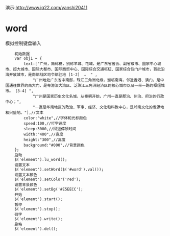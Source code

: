 演示:http://www.jq22.com/yanshi20411
# word
模拟控制键盘输入

        初始数据
        var obj1 = {
            text:["广州，简称穗，别称羊城、花城，是广东省省会、副省级市、国家中心城市、超大城市、国际大都市、国际商贸中心、国际综合交通枢纽、国家综合性门户城市，首批沿海开放城市，是南部战区司令部驻地 [1-2]  。 " ,
                "广州地处广东省中南部，珠江三角洲北缘，濒临南海，邻近香港、澳门，是中国通往世界的南大门，是粤港澳大湾区、泛珠江三角洲经济区的核心城市以及一带一路的枢纽城市。 [3-4] ",
                "广州是国家历史文化名城，从秦朝开始，广州一直是郡治、州治、府治的行政中心；",
                "一直是华南地区的政治、军事、经济、文化和科教中心，是岭南文化的发源地和兴盛地。"],//文本
            color:"white",//字体和光标颜色
            speed:100,//打字速度
            sleep:3000,//回退停顿时间
            width:"400",//宽度
            height:"300",//高度
            background:"#000",//背景颜色
        };
        启动
        $('element').lu_word();
        设置文本
        $('element').setWord($('#word').val());
        设置文本颜色
        $('element').setColor('red');
        设置背景颜色
        $('element').setBg('#E5EECC');
        开始
        $('element').start();
        暂停
        $('element').stop();
        码字
        $('element').write();
        删格
        $('element').del();
